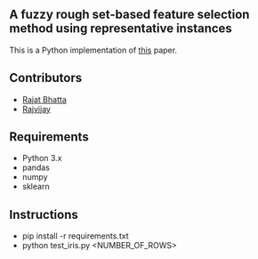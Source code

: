 ## A fuzzy rough set-based feature selection method using representative instances


This is a Python implementation of [this](https://www.researchgate.net/publication/323986294_A_fuzzy_rough_set-based_feature_selection_method_using_representative_instances) paper.


##  Contributors
- [Rajat Bhatta](https://github.com/barry-1928)
- [Rajvijay](https://github.com/rajvijay68/)


## Requirements
- Python 3.x
- pandas
- numpy
- sklearn


## Instructions
- pip install -r requirements.txt
- python test_iris.py <NUMBER_OF_ROWS>